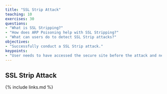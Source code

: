 ```yaml
---
title: "SSL Strip Attack"
teaching: 10
exercises: 30
questions:
- "What is SSL Stripping?"
- "How does ARP Poisoning help with SSL Stripping?"
- "What can users do to detect SSL Strip attacks?"
objectives:
- "Successfully conduct a SSL Strip attack."
keypoints:
- "User needs to have accessed the secure site before the attack and needs to return to the website before the browser cache expires"
---
```


## SSL Strip Attack

{% include links.md %}


